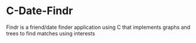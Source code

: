 # C-Date-Findr
Findr is a friend/date finder application using C that implements graphs and trees to find matches using interests
